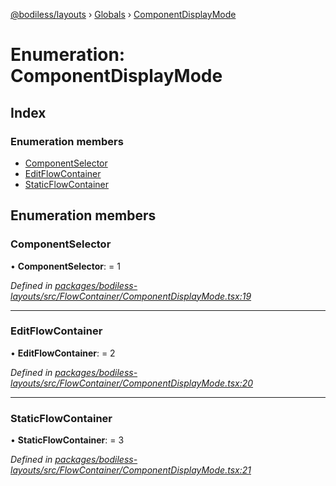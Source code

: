 [@bodiless/layouts](../README.md) › [Globals](../globals.md) › [ComponentDisplayMode](componentdisplaymode.md)

# Enumeration: ComponentDisplayMode

## Index

### Enumeration members

* [ComponentSelector](componentdisplaymode.md#componentselector)
* [EditFlowContainer](componentdisplaymode.md#editflowcontainer)
* [StaticFlowContainer](componentdisplaymode.md#staticflowcontainer)

## Enumeration members

###  ComponentSelector

• **ComponentSelector**: = 1

*Defined in [packages/bodiless-layouts/src/FlowContainer/ComponentDisplayMode.tsx:19](https://github.com/johnsonandjohnson/Bodiless-JS/blob/884ce3b/packages/bodiless-layouts/src/FlowContainer/ComponentDisplayMode.tsx#L19)*

___

###  EditFlowContainer

• **EditFlowContainer**: = 2

*Defined in [packages/bodiless-layouts/src/FlowContainer/ComponentDisplayMode.tsx:20](https://github.com/johnsonandjohnson/Bodiless-JS/blob/884ce3b/packages/bodiless-layouts/src/FlowContainer/ComponentDisplayMode.tsx#L20)*

___

###  StaticFlowContainer

• **StaticFlowContainer**: = 3

*Defined in [packages/bodiless-layouts/src/FlowContainer/ComponentDisplayMode.tsx:21](https://github.com/johnsonandjohnson/Bodiless-JS/blob/884ce3b/packages/bodiless-layouts/src/FlowContainer/ComponentDisplayMode.tsx#L21)*
